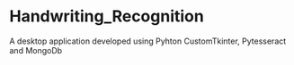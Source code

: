 # Handwriting_Recognition
A desktop application developed using Pyhton CustomTkinter, Pytesseract and MongoDb
